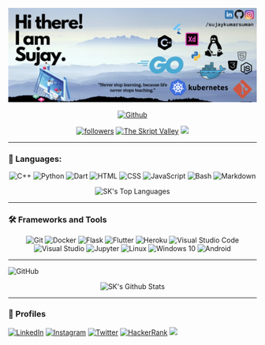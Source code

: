 ![GitHub Banner](github_banner.png)
<p align="center">
    <a href = "https://github.com/skriptvalley"><img alt="Github" src="https://img.shields.io/badge/the%20skript%20valley-100000?style=for-the-badge&logo=github&logoColor=white"/></a>
</p>

<p align="center">
    <a href = "https://github.com/sujaykumarsuman"><img alt="followers" title="Follow me on Github" src="https://img.shields.io/github/followers/harshit2608?style=for-the-badge&color=236ad3&labelColor=1155ba&&logo=github&label=Follow"/></a>
    <a href = "https://discord.gg/XZzfqR5bdD"><img alt="The Skript Valley" title="Join skript valley server" src="https://img.shields.io/badge/-Discord-7289DA?style=for-the-badge&logoColor=white&logo=discord"/></a>
    <a href = "https://sujaykumarsuman.github.io"><img src="https://img.shields.io/badge/-PORTFOLIO-%23050A30?style=for-the-badge&logo=moleculer" /></a>
</p>


---

### 🔨 Languages:
<p align="center">
    <img alt="C++" src="https://img.shields.io/badge/C++%20-%2300599C.svg?style=for-the-badge&logo=c%2B%2B&logoColor=white">
    <img alt="Python" src="https://img.shields.io/badge/Python%20-%2314354C.svg?style=for-the-badge&logo=python&logoColor=white">
    <img alt="Dart" src="https://img.shields.io/badge/dart-%230175C2.svg?style=for-the-badge&logo=dart&logoColor=white"/>
    <img alt="HTML" src="https://img.shields.io/badge/HTML%20-%23E34F26.svg?style=for-the-badge&logo=html5&logoColor=white">
    <img alt="CSS" src="https://img.shields.io/badge/CSS%20-%231572B6.svg?style=for-the-badge&logo=css3&logoColor=white">
    <img alt="JavaScript" src="https://img.shields.io/badge/JavaScript%20-%23F7DF1E.svg?style=for-the-badge&logo=javascript&logoColor=black">
    <img alt="Bash" src="https://img.shields.io/badge/Bash%20-%23121011.svg?style=for-the-badge&logo=gnu-bash&logoColor=white">
    <img alt="Markdown" src="https://img.shields.io/badge/Markdown-%23000000.svg?style=for-the-badge&logo=markdown&logoColor=white">
</p>
<p align="center">
    <img alt="SK's Top Languages" src="https://github-readme-stats.vercel.app/api/top-langs/?username=sujaykumarsuman&langs_count=8&layout=compact&theme=react&hide_border=true&bg_color=1F222E&title_color=F85D7F&icon_color=F8D866" />
</p>

---
### 🛠 Frameworks and Tools
<p align="center">
<!--     <img alt="React Native" src="https://img.shields.io/badge/react_native-%2320232a.svg?style=for-the-badge&logo=react&logoColor=%2361DAFB"/> -->
    <img alt="Git" src="https://img.shields.io/badge/git-%23F05033.svg?style=for-the-badge&logo=git&logoColor=white"/>
    <img alt="Docker" src="https://img.shields.io/badge/docker-%230db7ed.svg?style=for-the-badge&logo=docker&logoColor=white"/>
    <img alt="Flask" src="https://img.shields.io/badge/flask-%23000.svg?style=for-the-badge&logo=flask&logoColor=white"/>
    <img alt="Flutter" src="https://img.shields.io/badge/Flutter-%2302569B.svg?style=for-the-badge&logo=Flutter&logoColor=white" />
    <img alt="Heroku" src="https://img.shields.io/badge/heroku-%23430098.svg?style=for-the-badge&logo=heroku&logoColor=white"/>
    <img alt="Visual Studio Code" src="https://img.shields.io/badge/VisualStudioCode-0078d7.svg?style=for-the-badge&logo=visual-studio-code&logoColor=white"/>
    <img alt="Visual Studio" src="https://img.shields.io/badge/VisualStudio-5C2D91.svg?style=for-the-badge&logo=visual-studio&logoColor=white"/>
    <img alt="Jupyter" src="https://img.shields.io/badge/Jupyter-%23F37626.svg?style=for-the-badge&logo=Jupyter&logoColor=white" />
    <img alt="Linux" src="https://img.shields.io/badge/Linux-FCC624?style=for-the-badge&logo=linux&logoColor=black">
    <img alt="Windows 10" src="https://img.shields.io/badge/Windows-0078D6?style=for-the-badge&logo=windows&logoColor=white" />
    <img alt="Android" src="https://img.shields.io/badge/Android-3DDC84?style=for-the-badge&logo=android&logoColor=white" />
</p>

---
<img alt="GitHub" title="GitHub Stats" src="https://img.shields.io/badge/github%20stats-%23121011.svg?style=for-the-badge&logo=github&logoColor=white"/>
<p align="center">
    <img alt="SK's Github Stats" src="https://github-readme-stats.vercel.app/api?username=sujaykumarsuman&show_icons=true&count_private=true&theme=react&hide_border=true&bg_color=1F222E&title_color=F85D7F&icon_color=F8D866" />
</p>

<!-- ### 🔥 Streaks

<p align="center">
    <img alt="SK's streak" src="https://github-readme-streak-stats.herokuapp.com?user=sujaykumarsuman&theme=monokai-metallian&hide_border=true"/>
</p> -->

---
### 🧑 Profiles

<p>
    <a href = "https://www.linkedin.com/in/sujaykumarsuman/"><img alt="LinkedIn" title="Connect on LinkedIn" src="https://img.shields.io/badge/linkedin-%230077B5.svg?style=for-the-badge&logo=linkedin&logoColor=white"/></a>
    <a href = "https://www.instagram.com/sujaykumarsuman"><img alt="Instagram" src="https://img.shields.io/badge/sujaykumarsuman-%23E4405F.svg?style=for-the-badge&logo=Instagram&logoColor=white"/></a>
    <a href = "https://twitter.com/sujaykumarsuman"><img alt="Twitter" src="https://img.shields.io/badge/sujaykumarsuman-%231DA1F2.svg?style=for-the-badge&logo=Twitter&logoColor=white"/></a>
    <a href = "https://www.hackerrank.com/skript"><img alt="HackerRank" src="https://img.shields.io/badge/-Hackerrank-2EC866?style=for-the-badge&logo=HackerRank&logoColor=white"/></a>
    <a href = "https://www.researchgate.net/profile/Sujay-Kumar-Suman"><img src="https://img.shields.io/badge/-ResearchGate-%2300CCBB?style=for-the-badge&logo=ResearchGate&logoColor=white" /></a>
</p>
